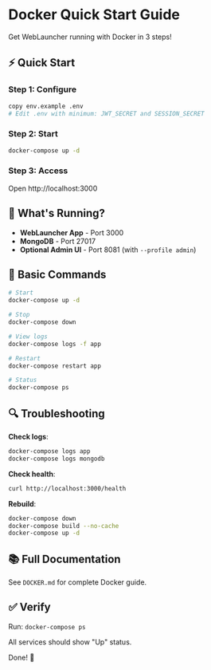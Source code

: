 # Docker Quick Start Guide

Get WebLauncher running with Docker in 3 steps!

## ⚡ Quick Start

### Step 1: Configure

```bash
copy env.example .env
# Edit .env with minimum: JWT_SECRET and SESSION_SECRET
```

### Step 2: Start

```bash
docker-compose up -d
```

### Step 3: Access

Open http://localhost:3000

## 🎯 What's Running?

- **WebLauncher App** - Port 3000
- **MongoDB** - Port 27017
- **Optional Admin UI** - Port 8081 (with `--profile admin`)

## 📝 Basic Commands

```bash
# Start
docker-compose up -d

# Stop
docker-compose down

# View logs
docker-compose logs -f app

# Restart
docker-compose restart app

# Status
docker-compose ps
```

## 🔍 Troubleshooting

**Check logs**:
```bash
docker-compose logs app
docker-compose logs mongodb
```

**Check health**:
```bash
curl http://localhost:3000/health
```

**Rebuild**:
```bash
docker-compose down
docker-compose build --no-cache
docker-compose up -d
```

## 📚 Full Documentation

See `DOCKER.md` for complete Docker guide.

## ✅ Verify

Run: `docker-compose ps`

All services should show "Up" status.

Done! 🎉


